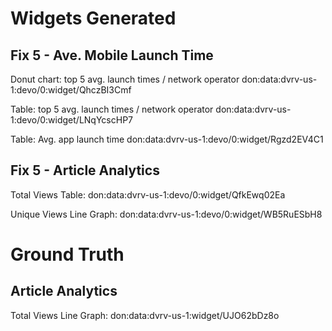 # Widgets Generated

## Fix 5 - Ave. Mobile Launch Time

Donut chart: top 5 avg. launch times / network operator
don:data:dvrv-us-1:devo/0:widget/QhczBI3Cmf

Table: top 5 avg. launch times / network operator
don:data:dvrv-us-1:devo/0:widget/LNqYcscHP7

Table: Avg. app launch time
don:data:dvrv-us-1:devo/0:widget/Rgzd2EV4C1

## Fix 5 - Article Analytics

Total Views Table:
don:data:dvrv-us-1:devo/0:widget/QfkEwq02Ea

Unique Views Line Graph:
don:data:dvrv-us-1:devo/0:widget/WB5RuESbH8

# Ground Truth

## Article Analytics

Total Views Line Graph:
don:data:dvrv-us-1:widget/UJO62bDz8o
